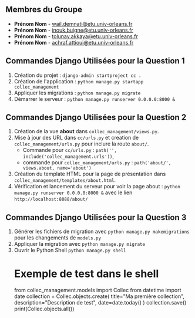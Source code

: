 ## Membres du Groupe

- **Prénom Nom** - wail.demnati@etu.univ-orleans.fr
- **Prénom Nom** - inouk.buigne@etu.univ-orleans.fr
- **Prénom Nom** - tolunay.akkaya@etu.univ-orleans.fr
- **Prénom Nom** - achraf.attioui@etu.univ-orleans.fr

## Commandes Django Utilisées pour la Question 1

1. Création du projet : `django-admin startproject cc .`
2. Création de l'application : `python manage.py startapp collec_management`
3. Appliquer les migrations : `python manage.py migrate`
4. Démarrer le serveur : `python manage.py runserver 0.0.0.0:8000 &`

## Commandes Django Utilisées pour la Question 2

1. Création de la vue **about** dans `collec_management/views.py`.
2. Mise à jour des URL dans `cc/urls.py` et creation de `collec_management/urls.py` pour inclure la route `about/`.
   - Commande pour `cc/urls.py` : `path('', include('collec_management.urls'))`,
   - commande pour `collec_management/urls.py`  : `path('about/', views.about, name='about')`
3. Création du template HTML pour la page de présentation dans `collec_management/templates/about.html`.
4. Vérification et lancement du serveur pour voir la page about : `python manage.py runserver 0.0.0.0:8000 &` avec le lien `http://localhost:8088/about/`

## Commandes Django Utilisées pour la Question 3

1. Générer les fichiers de migration avec `python manage.py makemigrations` pour les changements de `models.py`
2. Appliquer la migration avec `python manage.py migrate`
3. Ouvrir le Python Shell `python manage.py shell`
   # Exemple de test dans le shell
   from collec_management.models import Collec
   from datetime import date
   collection = Collec.objects.create(
    title="Ma première collection",
    description="Description de test",
    date=date.today()
    )
    collection.save()
   print(Collec.objects.all())